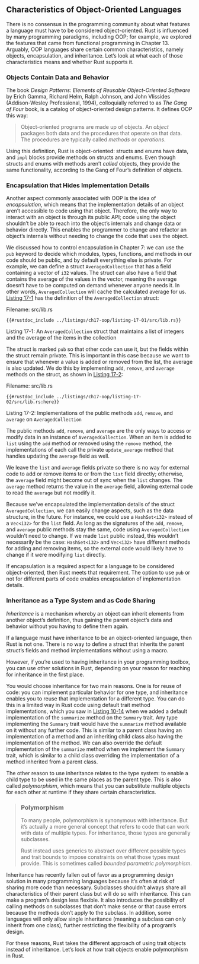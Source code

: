 ## Characteristics of Object-Oriented Languages

There is no consensus in the programming community about what features a
language must have to be considered object-oriented. Rust is influenced by many
programming paradigms, including OOP; for example, we explored the features
that came from functional programming in Chapter 13. Arguably, OOP languages
share certain common characteristics, namely objects, encapsulation, and
inheritance. Let’s look at what each of those characteristics means and whether
Rust supports it.

### Objects Contain Data and Behavior

The book *Design Patterns: Elements of Reusable Object-Oriented Software* by
Erich Gamma, Richard Helm, Ralph Johnson, and John Vlissides (Addison-Wesley
Professional, 1994), colloquially referred to as *The Gang of Four* book, is a
catalog of object-oriented design patterns. It defines OOP this way:

> Object-oriented programs are made up of objects. An *object* packages both
> data and the procedures that operate on that data. The procedures are
> typically called *methods* or *operations*.

Using this definition, Rust is object-oriented: structs and enums have data,
and `impl` blocks provide methods on structs and enums. Even though structs and
enums with methods aren’t *called* objects, they provide the same
functionality, according to the Gang of Four’s definition of objects.

### Encapsulation that Hides Implementation Details

Another aspect commonly associated with OOP is the idea of *encapsulation*,
which means that the implementation details of an object aren’t accessible to
code using that object. Therefore, the only way to interact with an object is
through its public API; code using the object shouldn’t be able to reach into
the object’s internals and change data or behavior directly. This enables the
programmer to change and refactor an object’s internals without needing to
change the code that uses the object.

We discussed how to control encapsulation in Chapter 7: we can use the `pub`
keyword to decide which modules, types, functions, and methods in our code
should be public, and by default everything else is private. For example, we
can define a struct `AveragedCollection` that has a field containing a vector
of `i32` values. The struct can also have a field that contains the average of
the values in the vector, meaning the average doesn’t have to be computed
on demand whenever anyone needs it. In other words, `AveragedCollection` will
cache the calculated average for us. [Listing 17-1](#17-1) has the definition of the
`AveragedCollection` struct:

<span class="filename">Filename: src/lib.rs</span>

```rust,noplayground
{{#rustdoc_include ../listings/ch17-oop/listing-17-01/src/lib.rs}}
```

<span class="caption" id="17-1">Listing 17-1: An `AveragedCollection` struct that
maintains a list of integers and the average of the items in the
collection</span>

The struct is marked `pub` so that other code can use it, but the fields within
the struct remain private. This is important in this case because we want to
ensure that whenever a value is added or removed from the list, the average is
also updated. We do this by implementing `add`, `remove`, and `average` methods
on the struct, as shown in [Listing 17-2](#17-2):

<span class="filename">Filename: src/lib.rs</span>

```rust,noplayground
{{#rustdoc_include ../listings/ch17-oop/listing-17-02/src/lib.rs:here}}
```

<span class="caption" id="17-2">Listing 17-2: Implementations of the public methods
`add`, `remove`, and `average` on `AveragedCollection`</span>

The public methods `add`, `remove`, and `average` are the only ways to access
or modify data in an instance of `AveragedCollection`. When an item is added
to `list` using the `add` method or removed using the `remove` method, the
implementations of each call the private `update_average` method that handles
updating the `average` field as well.

We leave the `list` and `average` fields private so there is no way for
external code to add or remove items to or from the `list` field directly;
otherwise, the `average` field might become out of sync when the `list`
changes. The `average` method returns the value in the `average` field,
allowing external code to read the `average` but not modify it.

Because we’ve encapsulated the implementation details of the struct
`AveragedCollection`, we can easily change aspects, such as the data structure,
in the future. For instance, we could use a `HashSet<i32>` instead of a
`Vec<i32>` for the `list` field. As long as the signatures of the `add`,
`remove`, and `average` public methods stay the same, code using
`AveragedCollection` wouldn’t need to change. If we made `list` public instead,
this wouldn’t necessarily be the case: `HashSet<i32>` and `Vec<i32>` have
different methods for adding and removing items, so the external code would
likely have to change if it were modifying `list` directly.

If encapsulation is a required aspect for a language to be considered
object-oriented, then Rust meets that requirement. The option to use `pub` or
not for different parts of code enables encapsulation of implementation details.

### Inheritance as a Type System and as Code Sharing

*Inheritance* is a mechanism whereby an object can inherit elements from
another object’s definition, thus gaining the parent object’s data and behavior
without you having to define them again.

If a language must have inheritance to be an object-oriented language, then
Rust is not one. There is no way to define a struct that inherits the parent
struct’s fields and method implementations without using a macro.

However, if you’re used to having inheritance in your programming toolbox, you
can use other solutions in Rust, depending on your reason for reaching for
inheritance in the first place.

You would choose inheritance for two main reasons. One is for reuse of code:
you can implement particular behavior for one type, and inheritance enables you
to reuse that implementation for a different type. You can do this in a limited
way in Rust code using default trait method implementations, which you saw in
[Listing 10-14](./ch10-02-traits.html#10-14) when we added a default implementation of the `summarize` method
on the `Summary` trait. Any type implementing the `Summary` trait would have
the `summarize` method available on it without any further code. This is
similar to a parent class having an implementation of a method and an
inheriting child class also having the implementation of the method. We can
also override the default implementation of the `summarize` method when we
implement the `Summary` trait, which is similar to a child class overriding the
implementation of a method inherited from a parent class.

The other reason to use inheritance relates to the type system: to enable a
child type to be used in the same places as the parent type. This is also
called *polymorphism*, which means that you can substitute multiple objects for
each other at runtime if they share certain characteristics.

> ### Polymorphism
>
> To many people, polymorphism is synonymous with inheritance. But it’s
> actually a more general concept that refers to code that can work with data
> of multiple types. For inheritance, those types are generally subclasses.
>
> Rust instead uses generics to abstract over different possible types and
> trait bounds to impose constraints on what those types must provide. This is
> sometimes called *bounded parametric polymorphism*.

Inheritance has recently fallen out of favor as a programming design solution
in many programming languages because it’s often at risk of sharing more code
than necessary. Subclasses shouldn’t always share all characteristics of their
parent class but will do so with inheritance. This can make a program’s design
less flexible. It also introduces the possibility of calling methods on
subclasses that don’t make sense or that cause errors because the methods don’t
apply to the subclass. In addition, some languages will only allow single
inheritance (meaning a subclass can only inherit from one class), further
restricting the flexibility of a program’s design.

For these reasons, Rust takes the different approach of using trait objects
instead of inheritance. Let’s look at how trait objects enable polymorphism in
Rust.

